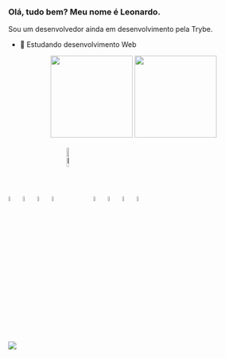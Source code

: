 ### Olá, tudo bem? Meu nome é Leonardo.

Sou um desenvolvedor ainda em desenvolvimento pela Trybe.

- 🌱 Estudando desenvolvimento Web

<div align="center">
  <img height="165em" src="https://github-readme-stats.vercel.app/api?username=LDantasA&show_icons=true&theme=algolia&include_all_commits=true&count_private=true"/>
  <img height="165em" src="https://github-readme-stats.vercel.app/api/top-langs/?username=LDantasA&layout=compact&theme=algolia"/>
</div>
  <div style="display: inline_block"><br>
    <img align="center" alt="JS" width="5%" src="https://cdn.jsdelivr.net/gh/devicons/devicon/icons/javascript/javascript-plain.svg">
    <img align="center" alt="HTML" width="5%" src="https://cdn.jsdelivr.net/gh/devicons/devicon/icons/html5/html5-plain-wordmark.svg">
    <img align="center" alt="CSS" width="5%" src="https://cdn.jsdelivr.net/gh/devicons/devicon/icons/css3/css3-plain-wordmark.svg">
    <img align="center" alt="React" width="5%" src="https://cdn.jsdelivr.net/gh/devicons/devicon/icons/react/react-original-wordmark.svg">
    <img align="center" alt="MySQL" width="10%" src="https://cdn.jsdelivr.net/gh/devicons/devicon/icons/mysql/mysql-original-wordmark.svg">
    <img align="center" alt="MongoDB" width="5%" src="https://cdn.jsdelivr.net/gh/devicons/devicon/icons/mongodb/mongodb-original-wordmark.svg">
    <img align="center" alt="NodeJS" width="5%" src="https://cdn.jsdelivr.net/gh/devicons/devicon/icons/nodejs/nodejs-original.svg">
    <img align="center" alt="Express" width="5%" src="https://cdn.jsdelivr.net/gh/devicons/devicon/icons/express/express-original.svg">
    <img align="center" alt="Python" width="5%" src="https://cdn.jsdelivr.net/gh/devicons/devicon/icons/python/python-original-wordmark.svg">
<!--     <img align="right" alt="Alguma imagem (ainda não decidi hehe)" height="150" style="border-radius:50px;" src=""> -->
  </div>
  
<div> 
  <a href="https://www.linkedin.com/in/ldantasa/" target="_blank"><img src="https://img.shields.io/badge/LinkedIn-0077B5?style=for-the-badge&logo=linkedin&logoColor=white" target="_blank"></a> 
</div>
